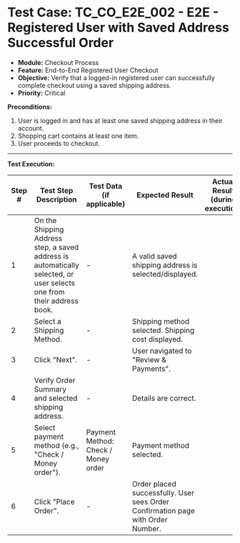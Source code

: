 # Test Case: TC_CO_E2E_002 - E2E - Registered User with Saved Address Successful Order

* **Module:** Checkout Process
* **Feature:** End-to-End Registered User Checkout
* **Objective:** Verify that a logged-in registered user can successfully complete checkout using a saved shipping address.
* **Priority:** Critical

**Preconditions:**
1.  User is logged in and has at least one saved shipping address in their account.
2.  Shopping cart contains at least one item.
3.  User proceeds to checkout.

---
**Test Execution:**

| Step # | Test Step Description                                                                 | Test Data (if applicable)                     | Expected Result                                                                                                                               | Actual Result (during execution) | Status (during execution) | Notes (during execution) |
|--------|---------------------------------------------------------------------------------------|-----------------------------------------------|-----------------------------------------------------------------------------------------------------------------------------------------------|----------------------------------|---------------------------|--------------------------|
| 1      | On the Shipping Address step, a saved address is automatically selected, or user selects one from their address book. | -                                             | A valid saved shipping address is selected/displayed.                                                                                         |                                  |                           |                          |
| 2      | Select a Shipping Method.                                                             | -                                             | Shipping method selected. Shipping cost displayed.                                                                                            |                                  |                           |                          |
| 3      | Click "Next".                                                                         | -                                             | User navigated to "Review & Payments".                                                                                                        |                                  |                           |                          |
| 4      | Verify Order Summary and selected shipping address.                                   | -                                             | Details are correct.                                                                                                                          |                                  |                           |                          |
| 5      | Select payment method (e.g., "Check / Money order").                                  | Payment Method: Check / Money order           | Payment method selected.                                                                                                                      |                                  |                           |                          |
| 6      | Click "Place Order".                                                                  | -                                             | Order placed successfully. User sees Order Confirmation page with Order Number.                                                                 |                                  |                           |                          |
